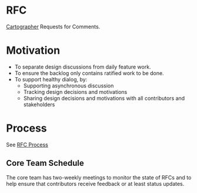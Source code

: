 # RFC

[Cartographer](https://cartographer.sh) Requests for Comments.

# Motivation
* To separate design discussions from daily feature work.
* To ensure the backlog only contains ratified work to be done.
* To support healthy dialog, by: 
  * Supporting asynchronous discussion
  * Tracking design decisions and motivations
  * Sharing design decisions and motivations with all contributors and stakeholders

# Process
See [RFC Process](https://github.com/vmware-tanzu/cartographer/blob/main/rfc/rfc-0019-rfc-process.md#process)

## Core Team Schedule

The core team has two-weekly meetings to monitor the state of RFCs and to help ensure that contributors 
receive feedback or at least status updates.
